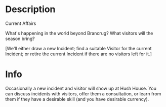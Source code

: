 # Description
Current Affairs

What's happening in the world beyond Brancrug? What visitors will the season bring?

 [We'll either draw a new Incident; find a suitable Visitor for the current Incident; or retire the current Incident if there are no visitors left for it.]
# Info
Occasionally a new incident and visitor will show up at Hush House. You can discuss incidents with visitors, offer them a consultation, or learn from them if they have a desirable skill (and you have desirable currency).